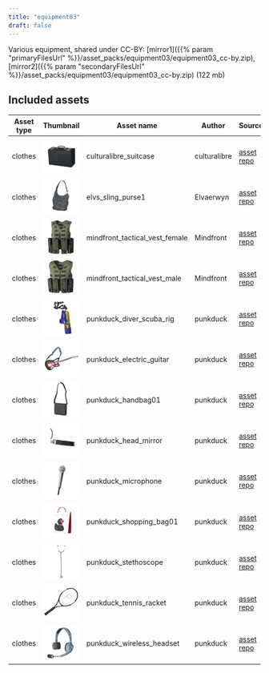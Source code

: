 ```yaml
---
title: "equipment03"
draft: false
---
```


Various equipment, shared under CC-BY: [mirror1]({{% param "primaryFilesUrl" %}}/asset_packs/equipment03/equipment03_cc-by.zip), [mirror2]({{% param "secondaryFilesUrl" %}}/asset_packs/equipment03/equipment03_cc-by.zip) (122 mb)


## Included assets

| Asset type | Thumbnail | Asset name | Author | Source | License |
| ---------- | --------- | ---------- | ------ | ------ | ------- |
| clothes | ![culturalibre_suitcase.png](culturalibre_suitcase.png) | culturalibre_suitcase | culturalibre | [asset repo](http://www.makehumancommunity.org/node/2550) | CC-BY |
| clothes | ![elvs_sling_purse1.png](elvs_sling_purse1.png) | elvs_sling_purse1 | Elvaerwyn | [asset repo](http://www.makehumancommunity.org/node/1459) | CC-BY |
| clothes | ![mindfront_tactical_vest_female.png](mindfront_tactical_vest_female.png) | mindfront_tactical_vest_female | Mindfront | [asset repo](http://www.makehumancommunity.org/node/847) | CC-BY |
| clothes | ![mindfront_tactical_vest_male.png](mindfront_tactical_vest_male.png) | mindfront_tactical_vest_male | Mindfront | [asset repo](http://www.makehumancommunity.org/node/848) | CC-BY |
| clothes | ![punkduck_diver_scuba_rig.png](punkduck_diver_scuba_rig.png) | punkduck_diver_scuba_rig | punkduck | [asset repo](http://www.makehumancommunity.org/node/1275) | CC-BY |
| clothes | ![punkduck_electric_guitar.png](punkduck_electric_guitar.png) | punkduck_electric_guitar | punkduck | [asset repo](http://www.makehumancommunity.org/node/525) | CC-BY |
| clothes | ![punkduck_handbag01.png](punkduck_handbag01.png) | punkduck_handbag01 | punkduck | [asset repo](http://www.makehumancommunity.org/node/959) | CC-BY |
| clothes | ![punkduck_head_mirror.png](punkduck_head_mirror.png) | punkduck_head_mirror | punkduck | [asset repo](http://www.makehumancommunity.org/node/2035) | CC-BY |
| clothes | ![punkduck_microphone.png](punkduck_microphone.png) | punkduck_microphone | punkduck | [asset repo](http://www.makehumancommunity.org/node/972) | CC-BY |
| clothes | ![punkduck_shopping_bag01.png](punkduck_shopping_bag01.png) | punkduck_shopping_bag01 | punkduck | [asset repo](http://www.makehumancommunity.org/node/967) | CC-BY |
| clothes | ![punkduck_stethoscope.png](punkduck_stethoscope.png) | punkduck_stethoscope | punkduck | [asset repo](http://www.makehumancommunity.org/node/2036) | CC-BY |
| clothes | ![punkduck_tennis_racket.png](punkduck_tennis_racket.png) | punkduck_tennis_racket | punkduck | [asset repo](http://www.makehumancommunity.org/node/750) | CC-BY |
| clothes | ![punkduck_wireless_headset.png](punkduck_wireless_headset.png) | punkduck_wireless_headset | punkduck | [asset repo](http://www.makehumancommunity.org/node/1428) | CC-BY |
